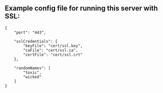 Example config file for running this server with SSL:
-----------------------------------------------------

	{
		"port": "443",

		"sslCredentials": {
			"keyFile": "cert/ssl.key",
			"caFile": "cert/ssl.ca",
			"certFile": "cert/ssl.crt"
		},

		"randomNames": [
			"toxic",
			"wicked"
		]
	}

